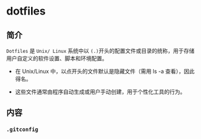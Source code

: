 # dotfiles

## 简介

`Dotfiles` 是 `Unix/ Linux` 系统中以 `(.)`开头的配置文件或目录的统称，用于存储用户自定义的软件设置、脚本和环境配置。

* 在 Unix/Linux 中，以点开头的文件默认是隐藏文件（需用 ls -a 查看），因此得名。

* 这些文件通常由程序自动生成或用户手动创建，用于个性化工具的行为。


## 内容


### `.gitconfig`


